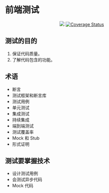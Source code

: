 # 前端测试
<p align="center">
  <a href="https://circleci.com/gh/iamjoel/front-end-test-case/tree/master"><img src="https://img.shields.io/circleci/build/github/iamjoel/front-end-test-case"></a>
  <a href="https://codecov.io/github/iamjoel/front-end-test-case?branch=master"><img src="https://img.shields.io/codecov/c/github/iamjoel/front-end-test-case/dev.svg" alt="Coverage Status"></a>
</p>


## 测试的目的
1. 保证代码质量。
1. 了解代码包含的功能。

## 术语
* 断言
* 测试框架和断言库
* 测试用例
* 单元测试
* 集成测试
* 持续集成
* 端到端测试
* 测试覆盖率
* Mock 和 Stub
* 形式证明

## 测试要掌握技术
* 设计测试用例
* 会测试异步代码
* Mock 代码